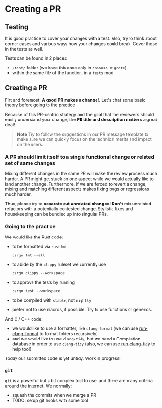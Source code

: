 # Creating a PR

## Testing

It is good practice to cover your changes with a test. Also, try to think about corner cases and various ways how your changes could break. Cover those in the tests as well.

Tests can be found in 2 places:

- `/test/` folder (we have this case only in `espanso-migrate`)
- within the same file of the function, in a `tests` mod

## Creating a PR

Firt and foremost: **A good PR makes a change!**. Let's chat some basic theory before going to the practice

Because of this PR-centric strategy and the goal that the reviewers should easily understand your change, the **PR title and description matters** a great deal!

> **Note**
> Try to follow the suggestions in our PR message template to make sure we can quickly focus on the technical merits and impact on the users.

### A PR should limit itself to a single functional change or related set of same changes

Mixing different changes in the same PR will make the review process much harder. A PR might get stuck on one aspect while we would actually like to land another change. Furthermore, if we are forced to revert a change, mixing and matching different aspects makes fixing bugs or regressions much harder.

Thus, please try to **separate out unrelated changes**!
**Don't** mix unrelated refactors with a potentially contested change.
Stylistic fixes and housekeeping can be bundled up into singular PRs.

### Going to the practice

We would like the Rust code:

- to be formatted via `rustfmt`

  ```console
  cargo fmt --all
  ```

- to abide by the `clippy` ruleset we currently use

  ```console
  cargo clippy --workspace
  ```

- to approve the tests by running

  ```console
  cargo test --workspace
  ```

- to be compiled with `stable`, not `nightly`
- prefer not to use macros, if possible. Try to use functions or generics.

And C / C++ code:

- we would like to use a formatter, like `clang-format` (we can use [run-clang-format](https://github.com/lmapii/run-clang-format)
to format folders recursively)
- and we would like to use `clang-tidy`, but we need a Compilation database in order to use `clang-tidy`
 (also, we can use [run-clang-tidy](https://github.com/lmapii/run-clang-tidy) to help too!)

Today our submitted code is yet untidy. Work in progress!

### `git`

`git` is a powerful but a bit complex tool to use, and there are many criteria around the internet. We normally:

- squash the commits when we merge a PR
- TODO: setup git hooks with some tool

